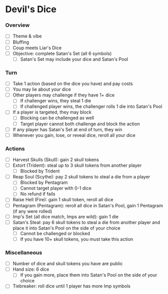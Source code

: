 # Devil's Dice

### Overview

- [ ] Theme & vibe
- [ ] Bluffing
- [ ] Coup meets Liar's Dice
- [ ] Objective: complete Satan's Set (all 6 symbols)
  - [ ] Satan's Set may include your dice and Satan's Pool

### Turn

- [ ] Take 1 action (based on the dice you have) and pay costs
- [ ] You may lie about your dice
- [ ] Other players may challenge if they have 1+ dice
  - [ ] If challenger wins, they steal 1 die
  - [ ] If challenged player wins, the challenger rolls 1 die into Satan's Pool
- [ ] If a player is targeted, they may block
  - [ ] Blocking can be challenged as well
  - [ ] Target player cannot both challenge and block the action
- [ ] If any player has Satan's Set at end of turn, they win
- [ ] Whenever you gain, lose, or reveal dice, reroll all your dice

### Actions

- [ ] Harvest Skulls (Skull): gain 2 skull tokens
- [ ] Extort (Trident): steal up to 3 skull tokens from another player
  - [ ] Blocked by Trident
- [ ] Reap Soul (Scythe): pay 2 skull tokens to steal a die from a player
  - [ ] Blocked by Pentagram
  - [ ] Cannot target player with 0-1 dice
  - [ ] No refund if fails
- [ ] Raise Hell (Fire): gain 1 skull token, reroll all dice
- [ ] Pentagram (Pentagram): reroll all dice in Satan's Pool, gain 1 Pentagram (if any were rolled)
- [ ] Imp's Set (all dice match, Imps are wild): gain 1 die
- [ ] Satan's Steal: pay 6 skull tokens to steal a die from another player and place it into Satan's Pool on the side of your choice
  - [ ] Cannot be challenged or blocked
  - [ ] If you have 10+ skull tokens, you must take this action

### Miscellaneous

- [ ] Number of dice and skull tokens you have are public
- [ ] Hand size: 6 dice
  - [ ] If you gain more, place them into Satan's Pool on the side of your choice
- [ ] Tiebreaker: roll dice until 1 player has more Imp symbols
